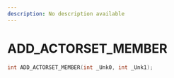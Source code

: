 ```yaml
---
description: No description available 
---
```


# ADD_ACTORSET_MEMBER

```cpp
int ADD_ACTORSET_MEMBER(int _Unk0, int _Unk1);
```